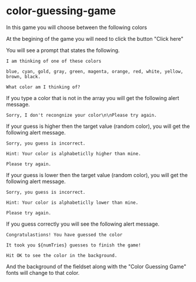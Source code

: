 # color-guessing-game
In this game you will choose between the following colors

At the begining of the game you will need to click the button "Click here"

You will see a prompt that states the following. 

    I am thinking of one of these colors

    blue, cyan, gold, gray, green, magenta, orange, red, white, yellow, brown, black.

    What color am I thinking of? 

If you type a color that is not in the array you will get the following alert message.

    Sorry, I don't recongnize your color\n\nPlease try again.

If your guess is higher then the target value (random color), you will get the following alert message.

    Sorry, you guess is incorrect.

    Hint: Your color is alphabeticlly higher than mine.

    Please try again.

If your guess is lower then the target value (random color), you will get the following alert message.

    Sorry, you guess is incorrect.

    Hint: Your color is alphabeticlly lower than mine.

    Please try again.

If you guess correctly you will see the following alert message. 

    Congratulastions! You have guessed the color

    It took you ${numTries} guesses to finish the game!

    Hit OK to see the color in the background.

And the background of the fieldset along with the "Color Guessing Game" fonts will change to that color. 
